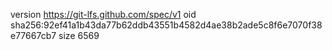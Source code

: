 version https://git-lfs.github.com/spec/v1
oid sha256:92ef41a1b43da77b62ddb43551b4582d4ae38b2ade5c8f6e7070f38e77667cb7
size 6569
